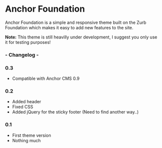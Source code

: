# Anchor Foundation

Anchor Foundation is a simple and responsive theme built on the Zurb Foundation which makes it easy to add new features to the site.

**Note:** This theme is still heavilly under development, I suggest you only use it for testing purposes!

### - Changelog - 
### 0.3
* Compatible with Anchor CMS 0.9

### 0.2
* Added header
* Fixed CSS
* Added jQuery for the sticky footer (Need to find another way..)

### 0.1
* First theme version
* Nothing much

